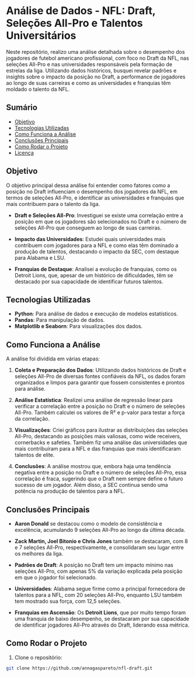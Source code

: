 # Análise de Dados - NFL: Draft, Seleções All-Pro e Talentos Universitários

Neste repositório, realizo uma análise detalhada sobre o desempenho dos jogadores de futebol americano profissional, com foco no Draft da NFL, nas seleções All-Pro e nas universidades responsáveis pela formação de estrelas da liga. Utilizando dados históricos, busquei revelar padrões e insights sobre o impacto da posição no Draft, a performance de jogadores ao longo de suas carreiras e como as universidades e franquias têm moldado o talento da NFL.

## Sumário

- [Objetivo](#objetivo)
- [Tecnologias Utilizadas](#tecnologias-utilizadas)
- [Como Funciona a Análise](#como-funciona-a-análise)
- [Conclusões Principais](#conclusões-principais)
- [Como Rodar o Projeto](#como-rodar-o-projeto)
- [Licença](#licença)

## Objetivo

O objetivo principal dessa análise foi entender como fatores como a posição no Draft influenciam o desempenho dos jogadores da NFL, em termos de seleções All-Pro, e identificar as universidades e franquias que mais contribuem para o talento da liga.

- **Draft e Seleções All-Pro**: Investiguei se existe uma correlação entre a posição em que os jogadores são selecionados no Draft e o número de seleções All-Pro que conseguem ao longo de suas carreiras.
  
- **Impacto das Universidades**: Estudei quais universidades mais contribuem com jogadores para a NFL e como elas têm dominado a produção de talentos, destacando o impacto da SEC, com destaque para Alabama e LSU.

- **Franquias de Destaque**: Analisei a evolução de franquias, como os Detroit Lions, que, apesar de um histórico de dificuldades, têm se destacado por sua capacidade de identificar futuros talentos.

## Tecnologias Utilizadas

- **Python**: Para análise de dados e execução de modelos estatísticos.
- **Pandas**: Para manipulação de dados.
- **Matplotlib e Seaborn**: Para visualizações dos dados.

## Como Funciona a Análise

A análise foi dividida em várias etapas:

1. **Coleta e Preparação dos Dados**: Utilizando dados históricos de Draft e seleções All-Pro de diversas fontes confiáveis da NFL, os dados foram organizados e limpos para garantir que fossem consistentes e prontos para análise.

2. **Análise Estatística**: Realizei uma análise de regressão linear para verificar a correlação entre a posição no Draft e o número de seleções All-Pro. Também calculei os valores de R² e p-valor para testar a força da correlação.

3. **Visualizações**: Criei gráficos para ilustrar as distribuições das seleções All-Pro, destacando as posições mais valiosas, como wide receivers, cornerbacks e safeties. Também fiz uma análise das universidades que mais contribuíram para a NFL e das franquias que mais identificaram talentos de elite.

4. **Conclusões**: A análise mostrou que, embora haja uma tendência negativa entre a posição no Draft e o número de seleções All-Pro, essa correlação é fraca, sugerindo que o Draft nem sempre define o futuro sucesso de um jogador. Além disso, a SEC continua sendo uma potência na produção de talentos para a NFL.

## Conclusões Principais

- **Aaron Donald** se destacou como o modelo de consistência e excelência, acumulando 9 seleções All-Pro ao longo da última década.
  
- **Zack Martin, Joel Bitonio e Chris Jones** também se destacaram, com 8 e 7 seleções All-Pro, respectivamente, e consolidaram seu lugar entre os melhores da liga.

- **Padrões de Draft**: A posição no Draft tem um impacto mínimo nas seleções All-Pro, com apenas 5% da variação explicada pela posição em que o jogador foi selecionado.

- **Universidades**: Alabama segue firme como a principal fornecedora de talentos para a NFL, com 20 seleções All-Pro, enquanto LSU também tem mostrado sua força, com 12,5 seleções.

- **Franquias em Ascensão**: Os **Detroit Lions**, que por muito tempo foram uma franquia de baixo desempenho, se destacaram por sua capacidade de identificar jogadores All-Pro através do Draft, liderando essa métrica.

## Como Rodar o Projeto

1. Clone o repositório:

```bash
git clone https://github.com/annagaspareto/nfl-draft.git
